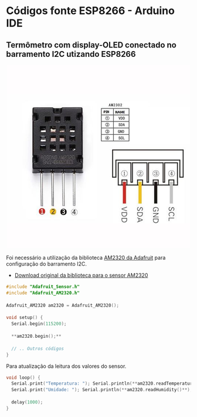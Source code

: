 # Códigos fonte ESP8266 - Arduino IDE

Termômetro com display-OLED conectado no barramento I2C utizando ESP8266
------
<p align="center">
  <img src="../../../Imagens/OKY3078-6.png">
</p>

Foi necessário a utilização da biblioteca [AM2320 da Adafruit](https://github.com/adafruit/Adafruit_AM2320 "Biblioteca sensor AM2320 para uso no ESP8266") para configuração do barramento I2C.

* [Download original da biblioteca para o sensor AM2320]([https://github.com/hibikiledo/AM2320](https://github.com/adafruit/Adafruit_AM2320))

```c++
#include "Adafruit_Sensor.h"
#include "Adafruit_AM2320.h"

Adafruit_AM2320 am2320 = Adafruit_AM2320();

void setup() {
  Serial.begin(115200);
  
  **am2320.begin();**
  
  // .. Outros códigos
}

```
Para atualização da leitura dos valores do sensor. 
```c++
void loop() {
  Serial.print("Temperatura: "); Serial.println(**am2320.readTemperature()**);
  Serial.print("Umidade: "); Serial.println(**am2320.readHumidity()**);

  delay(1000);
}
```
